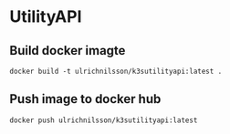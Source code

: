 # UtilityAPI

## Build docker imagte

`docker build -t ulrichnilsson/k3sutilityapi:latest .`

## Push image to docker hub

`docker push ulrichnilsson/k3sutilityapi:latest`